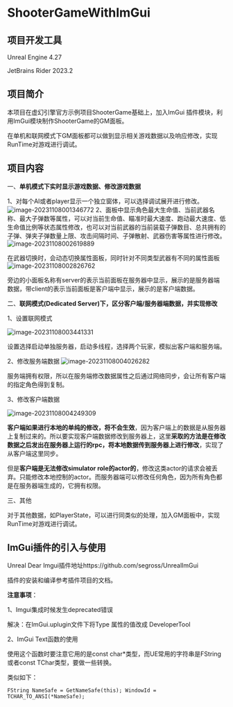 # ShooterGameWithImGui

## 项目开发工具

Unreal Engine 4.27

JetBrains Rider 2023.2

## 项目简介

本项目在虚幻引擎官方示例项目ShooterGame基础上，加入ImGui 插件模块，利用ImGui模块制作ShooterGame的GM面板。

在单机和联网模式下GM面板都可以做到显示相关游戏数据以及响应修改，实现RunTime对游戏进行调试。

## 项目内容

一、**单机模式下实时显示游戏数据、修改游戏数据**

1、对每个AI或者player显示一个独立窗体，可以选择调试展开进行修改。
![image-20231108001346772](https://github.com/Z020912DY/shootergameWithImGui/assets/111844590/13b86454-2fab-4faa-a202-3816065de9e1)
2、面板中显示角色最大生命值、当前武器名称、最大子弹数等属性，可以对当前生命值、瞄准时最大速度、跑动最大速度、低生命值比例等状态属性修改，也可以对当前武器的当前装载子弹数目、总共拥有的子弹、弹夹子弹数量上限、攻击间隔时间、子弹散射、武器伤害等属性进行修改。
![image-20231108002619889](https://github.com/Z020912DY/shootergameWithImGui/assets/111844590/c2ee0e2f-4c89-416f-b003-4a200349def7)

在武器切换时，会动态切换属性面板，同时针对不同类型武器有不同的属性面板
![image-20231108002826762](https://github.com/Z020912DY/shootergameWithImGui/assets/111844590/b175b2d1-4407-4238-9b4e-495b779bd0be)

旁边的小面板名称有server的表示当前面板在服务器中显示，展示的是服务器端数据，带client的表示当前面板是客户端中显示，展示的是客户端数据。

二、**联网模式(Dedicated Server)下，区分客户端/服务器端数据，并实现修改**

1、设置联网模式

![image-20231108003441331](https://github.com/Z020912DY/shootergameWithImGui/assets/111844590/cec97763-0da0-4bb3-8231-eee34ccb2eef)

设置选择启动单独服务器，启动多线程，选择两个玩家，模拟出客户端和服务端。

2、修改服务端数据
![image-20231108004026282](https://github.com/Z020912DY/shootergameWithImGui/assets/111844590/1f21cb8d-a05e-4a09-9be9-b7b7217db8ba)

服务端拥有权限，所以在服务端修改数据属性之后通过网络同步，会让所有客户端的指定角色得到复制。

3、修改客户端数据

![image-20231108004249309](https://github.com/Z020912DY/shootergameWithImGui/assets/111844590/c3fa6299-e2e7-44bc-841f-10a0b251879b)

**客户端如果进行本地的单纯的修改，将不会生效**，因为客户端上的数据是从服务器上复制过来的。所以要实现客户端数据修改到服务器上，这里**采取的方法是在修改数据之后发出在服务器上运行的rpc，将本地数据传到服务器上进行修改**，实现了从客户端这里同步。

但是**客户端是无法修改simulator role的actor的**，修改这类actor的请求会被丢弃。只能修改本地控制的actor。而服务器端可以修改任何角色，因为所有角色都是在服务器端生成的，它拥有权限。

三、其他


对于其他数据，如PlayerState，可以进行同类似的处理，加入GM面板中，实现RunTime对游戏进行调试。

## ImGui插件的引入与使用

Unreal Dear Imgui插件地址https://github.com/segross/UnrealImGui

插件的安装和编译参考插件项目的文档。

**注意事项**：

1、Imgui集成时候发生deprecated错误

解决：在ImGui.uplugin文件下将Type 属性的值改成 DeveloperTool

2、ImGui Text函数的使用

使用这个函数时要注意它用的是const char*类型，而UE常用的字符串是FString或者const TChar类型，要做一些转换。

类似如下：

`FString NameSafe = GetNameSafe(this);
WindowId = TCHAR_TO_ANSI(*NameSafe);`

